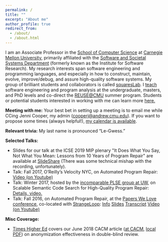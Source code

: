 ```yaml
---
permalink: /
title: ""
excerpt: "About me"
author_profile: true
redirect_from: 
  - /about/
  - /about.html
---
```


I am an Associate Professor in the [School of Computer
Science](http://www.cs.cmu.edu/) at [Carnegie Mellon
University](http://www.cmu.edu/), primarily affiliated with the [Software and
Societal Systems Department](https://s3d.cs.cmu.edu) (formerly known as the Institute for
Software Research). My research interests span software engineering and
programming languages, and especially in how to construct, maintain, evolve,
improve/debug, and assure high-quality software systems. My group of brilliant
students and collaborators is called [squaresLab](http://squareslab.github.io/). I [teach](/teaching.html) software engineering
and program analysis at the undergraduate, masters, and PhD levels and co-direct
the [REUSE@CMU](http://reuse.cs.cmu.edu/) summer program.
Students or potential students interested in working with me can learn more [here.](/advising.html)

**Meeting with me:** Your best bet in setting up a meeting is to email me while CCing Jenni Cooper, my admin (cooperj@andrew.cmu.edu).  If you want to propose some times (always helpful!), [my calendar is available](/calendar.html).

**Relevant trivia:** My last name is pronounced “Le-Gwess.”

**Selected Talks:**

- Slides for our talk at the ICSE 2019 MIP plenary "It Does What You Say, Not What
You Mean: Lessons from 10 Years of Program Repair" are available at
[SlideShare](https://www.slideshare.net/ClaireLeGoues/it-does-what-you-say-not-what-you-mean-lessons-from-a-decade-of-program-repair)
(There was some technical mishap with the recording, unfortunately).
- Talk: Fall 2017, O’Reilly’s Velocity NYC, on Automated Program Repair: [Video (on Youtube)](https://www.youtube.com/watch?v=TDw8ogr2-T0)
- Talk: Winter 2017, hosted by the [incomparable PLSE group at UW](https://uwplse.org/), on Scalable Semantic Code Search for High-Quality Program Repair: [Details, video.](https://uwplse.org/colloquia/170125-claire-legoues.html)
- Talk: Fall 2016, on Automated Program Repair, at the [Papers We Love conference](http://pwlconf.org/), co-located with [StrangeLoop](https://www.thestrangeloop.com/): [Info](http://pwlconf.org/claire-legoues/) [Slides](http://bit.ly/2d13UGY) [Transcript](http://bit.ly/2diQXWP) [Video (on Youtube)](https://youtu.be/sRkfMe0_5cA)

**Misc Coverage:**
- [Times Higher Ed](https://www.timeshighereducation.com/news/objections-double-blind-peer-review-unfounded) covers our June 2018 CACM article ([at CACM](https://cacm.acm.org/magazines/2018/6/228027-effectiveness-of-anonymization-in-double-blind-review/fulltext), [local PDF](http://www.cs.cmu.edu/~clegoues/docs/legoues-cacm18.pdf)) on anonymization
effectiveness in double-blind review. 
